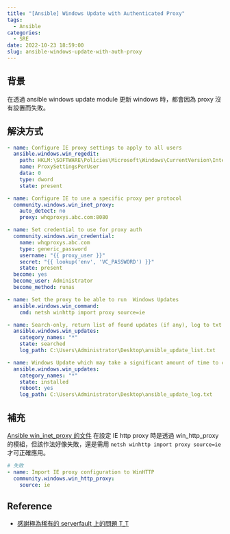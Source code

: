 ```yaml
---
title: "[Ansible] Windows Update with Authenticated Proxy"
tags:
  - Ansible
categories:
  - SRE
date: 2022-10-23 18:59:00
slug: ansible-windows-update-with-auth-proxy
---
```


## 背景

在透過 ansible windows update module 更新 windows 時，都會因為 proxy 沒有設置而失敗。

<!--more-->

## 解決方式

```yaml
- name: Configure IE proxy settings to apply to all users
  ansible.windows.win_regedit:
    path: HKLM:\SOFTWARE\Policies\Microsoft\Windows\CurrentVersion\Internet Settings
    name: ProxySettingsPerUser
    data: 0
    type: dword
    state: present

- name: Configure IE to use a specific proxy per protocol
  community.windows.win_inet_proxy:
    auto_detect: no
    proxy: whqproxys.abc.com:8080

- name: Set credential to use for proxy auth
  community.windows.win_credential:
    name: whqproxys.abc.com
    type: generic_password
    username: "{{ proxy_user }}"
    secret: "{{ lookup('env', 'VC_PASSWORD') }}"
    state: present
  become: yes
  become_user: Administrator
  become_method: runas

- name: Set the proxy to be able to run  Windows Updates
  ansible.windows.win_command:
    cmd: netsh winhttp import proxy source=ie

- name: Search-only, return list of found updates (if any), log to txt file
  ansible.windows.win_updates:
    category_names: "*"
    state: searched
    log_path: C:\Users\Administrator\Desktop\ansible_update_list.txt

- name: Windows Update which may take a significant amount of time to complete
  ansible.windows.win_updates:
    category_names: "*"
    state: installed
    reboot: yes
    log_path: C:\Users\Administrator\Desktop\ansible_update_log.txt
```

## 補充

[Ansible win_inet_proxy 的文件](https://docs.ansible.com/ansible/latest/collections/community/windows/win_inet_proxy_module.html#ansible-collections-community-windows-win-inet-proxy-module) 在設定 IE http proxy 時是透過 win_http_proxy 的模組，但該作法好像失敗，還是需用 `netsh winhttp import proxy source=ie` 才可正確應用。

```yaml
# 失敗
- name: Import IE proxy configuration to WinHTTP
  community.windows.win_http_proxy:
    source: ie
```

## Reference

- [感謝極為稀有的 serverfault 上的問題 T_T](https://serverfault.com/questions/1107422/windows-update-through-explicit-squid-proxy-0x80072ee6)
